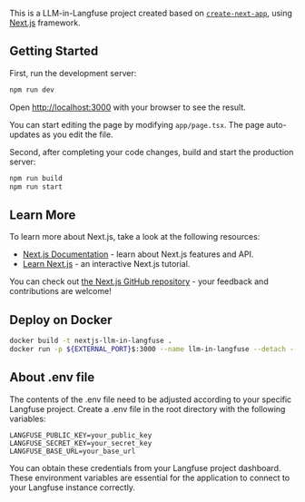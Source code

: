 This is a LLM-in-Langfuse project created based on [`create-next-app`](https://nextjs.org/docs/app/api-reference/cli/create-next-app), using [Next.js](https://nextjs.org) framework.

## Getting Started

First, run the development server:

```bash
npm run dev
```

Open [http://localhost:3000](http://localhost:3000) with your browser to see the result.

You can start editing the page by modifying `app/page.tsx`. The page auto-updates as you edit the file.

Second, after completing your code changes, build and start the production server:

```bash
npm run build
npm run start
```

## Learn More

To learn more about Next.js, take a look at the following resources:

- [Next.js Documentation](https://nextjs.org/docs) - learn about Next.js features and API.
- [Learn Next.js](https://nextjs.org/learn) - an interactive Next.js tutorial.

You can check out [the Next.js GitHub repository](https://github.com/vercel/next.js) - your feedback and contributions are welcome!

## Deploy on Docker

```bash
docker build -t nextjs-llm-in-langfuse .
docker run -p ${EXTERNAL_PORT}$:3000 --name llm-in-langfuse --detach --restart always nextjs-llm-in-langfuse
```

## About .env file

The contents of the .env file need to be adjusted according to your specific Langfuse project. Create a .env file in the root directory with the following variables:

```
LANGFUSE_PUBLIC_KEY=your_public_key
LANGFUSE_SECRET_KEY=your_secret_key
LANGFUSE_BASE_URL=your_base_url
```

You can obtain these credentials from your Langfuse project dashboard. These environment variables are essential for the application to connect to your Langfuse instance correctly.
